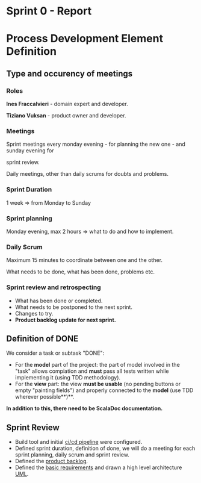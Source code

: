 # Sprint 0 - Report

# Process Development Element Definition
## Type and occurency of meetings
### Roles

**Ines Fraccalvieri** - domain expert and developer.

**Tiziano Vuksan** - product owner and developer.

  
### Meetings

Sprint meetings every monday evening - for planning the new one - and sunday evening for

sprint review.

Daily meetings, other than daily scrums for doubts and problems.

### Sprint Duration

1 week => from Monday to Sunday

### Sprint planning

Monday evening, max 2 hours => what to do and how to implement.

### Daily Scrum

Maximum 15 minutes to coordinate between one and the other.

What needs to be done, what has been done, problems etc.

### Sprint review and retrospecting

*   What has been done or completed.
*   What needs to be postponed to the next sprint.
*   Changes to try.
*   **Product backlog update for next sprint.**

## Definition of DONE

We consider a task or subtask "DONE":

*   For the **model** part of the project: the part of model involved in the "task" allows compiation and **must** pass all tests written while implementing it (using TDD methodology).
*   For the **view** part: the view **must be usable** (no pending buttons or empty "painting fields") and properly connected to the **model** (use TDD wherever possible**)**.

**In addition to this, there need to be ScalaDoc documentation.**

  
  
## Sprint Review

*   Build tool and initial [ci/cd pipeline](../report/development_process.md) were configured.
*   Defined sprint duration, definition of done, we will do a meeting for each sprint planning, daily scrum and sprint review.
*   Defined the [product backlog](product_backlog.md).
*   Defined the [basic requirements](../report/requirement_specification.md) and drawn a high level architecture [UML](../report/requirement_specification.md).
